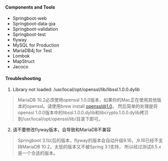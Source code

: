 #### Components and Tools
- Springboot-web
- Springboot-data-jpa
- Springboot-validation
- Springboot-test
- flyway
- MySQL for Production
- MariaDB4j for Test
- Lombok
- MapStruct
- Jacoco

#### Troubleshooting
1. Library not loaded: /usr/local/opt/openssl/lib/libssl.1.0.0.dylib
> MariaDB 10.2必须使用openssl 1.0.0版本，如果你的Mac正在使用其他版本的openssl。请使用brew install openssl@1.0，
> 然后简单的处理是将openssl 1.0.0版本中的libssl.1.0.0.dylib和libcrypto.1.0.0.dylib拷贝到/usr/local/opt/openssl/lib/目录下即可。

2. 请不要修改flyway版本，会导致和MariaDB不兼容
> Springboot 3.1以后的版本，flyway的版本会自动升级9.16，,9.16已经不支持MariaDB 10.2。太低的版本又不被Spring 3.1支持，
> 所以经过测试8.5.x是一个合适的版本。
